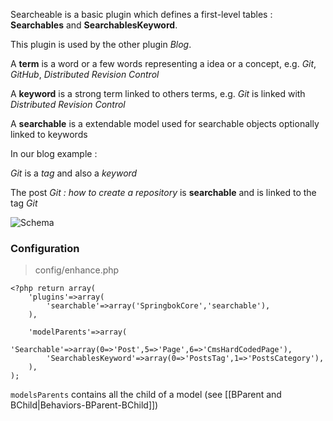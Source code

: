 Searcheable is a basic plugin which defines a first-level tables : **Searchables** and **SearchablesKeyword**.

This plugin is used by the other plugin *Blog*.

A **term** is a word or a few words representing a idea or a concept, e.g. *Git*, *GitHub*, *Distributed Revision Control*

A **keyword** is a strong term linked to others terms, e.g. *Git* is linked with *Distributed Revision Control*

A **searchable** is a extendable model used for searchable objects optionally linked to keywords


In our blog example :

*Git* is a *tag* and also a *keyword*

The post *Git : how to create a repository* is **searchable** and is linked to the tag *Git*


![Schema](https://raw.github.com/christophehurpeau/Springbok-Framework-Plugins/master/searchable/documentation/searchables.png)


### Configuration


> config/enhance.php

```
<?php return array(
	'plugins'=>array(
		'searchable'=>array('SpringbokCore','searchable'),
	),

	'modelParents'=>array(
		'Searchable'=>array(0=>'Post',5=>'Page',6=>'CmsHardCodedPage'),
		'SearchablesKeyword'=>array(0=>'PostsTag',1=>'PostsCategory'),
	),
);
```

`modelsParents` contains all the child of a model (see [[BParent and BChild|Behaviors-BParent-BChild]])

